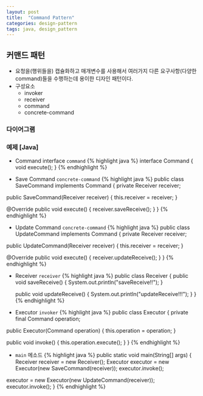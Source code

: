 ```yaml
---
layout: post
title:  "Command Pattern"
categories: design-pattern
tags: java, design_pattern
---
```


## 커맨드 패턴
 - 요청을(행위들을) 캡슐화하고 매개변수를 사용해서 여러가지 다른 요구사항(다양한 command)들을 수행하는데 용이한 디자인 패턴이다.
 - 구성요소
   - invoker
   - receiver
   - command
   - concrete-command

### 다이어그램

### 예제 [Java]

 - Command interface `command`
{% highlight java %}
interface Command {
  void execute();
}
{% endhighlight %}

 - Save Command `concrete-command`
{% highlight java %}
public class SaveCommand implements Command {
  private Receiver receiver;

  public SaveCommand(Receiver receiver) {
    this.receiver = receiver;
  }

  @Override
  public void execute() {
    receiver.saveReceive();
  }
}
{% endhighlight %}

 - Update Command `concrete-command`
{% highlight java %}
public class UpdateCommand implements Command {
  private Receiver receiver;

  public UpdateCommand(Receiver receiver) {
    this.receiver = receiver;
  }

  @Override
  public void execute() {
    receiver.updateReceive();
  }
}
{% endhighlight %}

- Receiver `receiver`
{% highlight java %}
public class Receiver {
  public void saveReceive() {
    System.out.println("saveReceive!!"); 
  }

  public void updateReceive() {
    System.out.println("updateReceive!!!"); 
  }
}
{% endhighlight %}


 - Executor `invoker`
{% highlight java %}
public class Executor {
  private final Command operation;

  public Executor(Command operation) {
    this.operation = operation;
  }

  public void invoke() {
    this.operation.execute();
  }
}
{% endhighlight %}

 - `main` 메소드
{% highlight java %}
public static void main(String[] args) {
  Receiver receiver = new Receiver();
  Executor executor = new Executor(new SaveCommand(receiver));
  executor.invoke();
  
  executor = new Executor(new UpdateCommand(receiver));
  executor.invoke();
}
{% endhighlight %}
